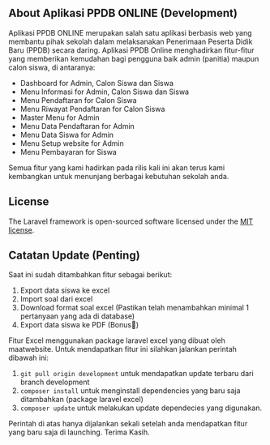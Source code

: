 ## About Aplikasi PPDB ONLINE (Development)

Aplikasi PPDB ONLINE merupakan salah satu aplikasi berbasis web yang membantu pihak sekolah dalam melaksanakan Penerimaan Peserta Didik Baru (PPDB) secara daring. Aplikasi PPDB Online menghadirkan fitur-fitur yang memberikan kemudahan bagi pengguna baik admin (panitia) maupun calon siswa, di antaranya:

-   Dashboard for Admin, Calon Siswa dan Siswa
-   Menu Informasi for Admin, Calon Siswa dan Siswa
-   Menu Pendaftaran for Calon Siswa
-   Menu Riwayat Pendaftaran for Calon Siswa
-   Master Menu for Admin
-   Menu Data Pendaftaran for Admin
-   Menu Data Siswa for Admin
-   Menu Setup website for Admin
-   Menu Pembayaran for Siswa

Semua fitur yang kami hadirkan pada rilis kali ini akan terus kami kembangkan untuk menunjang berbagai kebutuhan sekolah anda.

## License

The Laravel framework is open-sourced software licensed under the [MIT license](https://opensource.org/licenses/MIT).

## Catatan Update (Penting)

Saat ini sudah ditambahkan fitur sebagai berikut:

1. Export data siswa ke excel
2. Import soal dari excel
3. Download format soal excel (Pastikan telah menambahkan minimal 1 pertanyaan yang ada di database)
4. Export data siswa ke PDF (Bonus🚀)

Fitur Excel menggunakan package laravel excel yang dibuat oleh maatwebsite. Untuk mendapatkan fitur ini silahkan jalankan perintah dibawah ini:

1. `git pull origin development` untuk mendapatkan update terbaru dari branch development
2. `composer install` untuk menginstall dependencies yang baru saja ditambahkan (package laravel excel)
3. `composer update` untuk melakukan update dependecies yang digunakan.

Perintah di atas hanya dijalankan sekali setelah anda mendapatkan fitur yang baru saja di launching. Terima Kasih.
